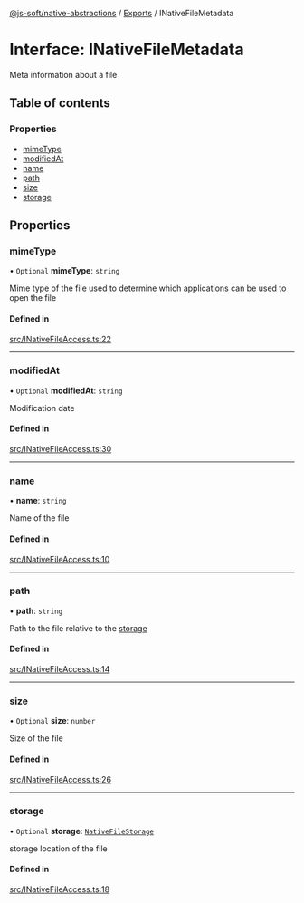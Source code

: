 [@js-soft/native-abstractions](../README.md) / [Exports](../modules.md) / INativeFileMetadata

# Interface: INativeFileMetadata

Meta information about a file

## Table of contents

### Properties

- [mimeType](INativeFileMetadata.md#mimetype)
- [modifiedAt](INativeFileMetadata.md#modifiedat)
- [name](INativeFileMetadata.md#name)
- [path](INativeFileMetadata.md#path)
- [size](INativeFileMetadata.md#size)
- [storage](INativeFileMetadata.md#storage)

## Properties

### mimeType

• `Optional` **mimeType**: `string`

Mime type of the file used to determine which applications can be used to open the file

#### Defined in

[src/INativeFileAccess.ts:22](https://github.com/js-soft/ts-native-access/blob/0bbfc64/packages/abstractions/src/INativeFileAccess.ts#L22)

___

### modifiedAt

• `Optional` **modifiedAt**: `string`

Modification date

#### Defined in

[src/INativeFileAccess.ts:30](https://github.com/js-soft/ts-native-access/blob/0bbfc64/packages/abstractions/src/INativeFileAccess.ts#L30)

___

### name

• **name**: `string`

Name of the file

#### Defined in

[src/INativeFileAccess.ts:10](https://github.com/js-soft/ts-native-access/blob/0bbfc64/packages/abstractions/src/INativeFileAccess.ts#L10)

___

### path

• **path**: `string`

Path to the file relative to the [storage](INativeFileMetadata.md#storage)

#### Defined in

[src/INativeFileAccess.ts:14](https://github.com/js-soft/ts-native-access/blob/0bbfc64/packages/abstractions/src/INativeFileAccess.ts#L14)

___

### size

• `Optional` **size**: `number`

Size of the file

#### Defined in

[src/INativeFileAccess.ts:26](https://github.com/js-soft/ts-native-access/blob/0bbfc64/packages/abstractions/src/INativeFileAccess.ts#L26)

___

### storage

• `Optional` **storage**: [`NativeFileStorage`](../enums/NativeFileStorage.md)

storage location of the file

#### Defined in

[src/INativeFileAccess.ts:18](https://github.com/js-soft/ts-native-access/blob/0bbfc64/packages/abstractions/src/INativeFileAccess.ts#L18)
